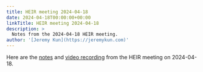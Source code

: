 ```yaml
---
title: HEIR meeting 2024-04-18
date: 2024-04-18T00:00:00+00:00
linkTitle: HEIR meeting 2024-04-18
description: >
  Notes from the 2024-04-18 HEIR meeting.
author: '[Jeremy Kun](https://jeremykun.com)'
---
```


Here are the
[notes](https://docs.google.com/document/d/1BJjfYI2yjR3YEg_ugjDuS-trAkYMlKbU7jpH_M1GF3Q/edit?usp=sharing)
and
[video recording](https://drive.google.com/file/d/1WSsUp9CmjDmEVtGMYk2QXIpZCEetf_Ot/view?usp=sharing)
from the HEIR meeting on 2024-04-18.

<!-- mdformat global-off -->
